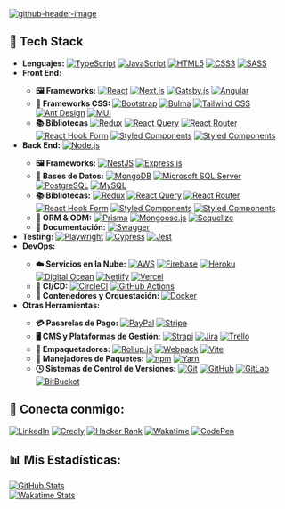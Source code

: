 <!--
Generador de header: https://leviarista.github.io/github-profile-header-generator/
-->
<a href="#"><img src="https://github.com/isc-joserodriguez/isc-joserodriguez/assets/26130533/a91221ba-88c7-4da9-9e17-4663e3de8b15" alt="github-header-image" /></a>

<h2> 🔧 Tech Stack </h2>

<ul>
  <li>
    <b>Lenguajes:</b>
    <a href="#"><img src="https://img.shields.io/badge/TypeScript-3178C6.svg?style=flat&logo=TypeScript&logoColor=white" alt="TypeScript" /></a>
    <a href="#"><img src="https://img.shields.io/badge/JavaScript-FCEF40.svg?style=flat&logo=JavaScript&logoColor=black" alt="JavaScript" /></a>
    <a href="#"><img src="https://img.shields.io/badge/HTML5-E34F26.svg?style=flat&logo=HTML5&logoColor=white" alt="HTML5" /></a>
    <a href="#"><img src="https://img.shields.io/badge/CSS3-1572B6.svg?style=flat&logo=CSS3&logoColor=white" alt="CSS3" /></a>
    <a href="#"><img src="https://img.shields.io/badge/Sass-CC6699.svg?style=flat&logo=Sass&logoColor=white" alt="SASS" /></a>
  </li>
  <li><b>Front End:</b></li>
  <ul>
    <li>
      <b>🖼️ Frameworks:</b>
      <a href="#"><img src="https://img.shields.io/badge/React-61DAFB.svg?style=flat&logo=React&logoColor=black" alt="React" /></a>
      <a href="#"><img src="https://img.shields.io/badge/Next.js-000000.svg?style=flat&logo=nextdotjs&logoColor=white" alt="Next.js" /></a>
      <a href="#"><img src="https://img.shields.io/badge/Gatsby-663399.svg?style=flat&logo=Gatsby&logoColor=white" alt="Gatsby.js" /></a>
      <a href="#"><img src="https://img.shields.io/badge/Angular-E0234E.svg?style=flat&logo=Angular&logoColor=white" alt="Angular" /></a>
    </li>
    <li>
      <b>🎨 Frameworks CSS:</b>
      <a href="#"><img src="https://img.shields.io/badge/Bootstrap-7952B3.svg?style=flat&logo=Bootstrap&logoColor=white" alt="Bootstrap" /></a>
      <a href="#"><img src="https://img.shields.io/badge/Bulma-00D1B2.svg?style=flat&logo=Bulma&logoColor=white" alt="Bulma" /></a>
      <a href="#"><img src="https://img.shields.io/badge/Tailwind%20CSS-06B6D4.svg?style=flat&logo=Tailwind-CSS&logoColor=white" alt="Tailwind CSS" /></a>
      <a href="#"><img src="https://img.shields.io/badge/Ant%20Design-0170FE.svg?style=flat&logo=Ant-Design&logoColor=white" alt="Ant Design" /></a>
      <a href="#"><img src="https://img.shields.io/badge/MUI-007FFF.svg?style=flat&logo=MUI&logoColor=white" alt="MUI" /></a>
    </li>
    <li>
      <b>📚 Bibliotecas</b>
      <a href="#"><img src="https://img.shields.io/badge/Redux-764ABC.svg?style=flat&logo=Redux&logoColor=white" alt="Redux" /></a>
      <a href="#"><img src="https://img.shields.io/badge/React%20Query-FF4154.svg?style=flat&logo=React-Query&logoColor=white" alt="React Query" /></a>
      <a href="#"><img src="https://img.shields.io/badge/React%20Router-CA4245.svg?style=flat&logo=React-Router&logoColor=white" alt="React Router" /></a>
      <a href="#"><img src="https://img.shields.io/badge/React%20Hook%20Form-EC5990.svg?style=flat&logo=React-Hook-Form&logoColor=white" alt="React Hook Form" /></a>
      <a href="#"><img src="https://img.shields.io/badge/Styled%20Components-DB7093.svg?style=flat&logo=styled-components&logoColor=white" alt="Styled Components" /></a>
      <a href="#"><img src="https://img.shields.io/badge/Storybook-FF4785.svg?style=flat&logo=Storybook&logoColor=white" alt="Styled Components" /></a>
    </li>
  </ul>
  <li>
    <b>Back End:</b>
    <a href="#"><img src="https://img.shields.io/badge/Node.js-339933.svg?style=flat&logo=nodedotjs&logoColor=white" alt="Node.js" /></a>
  </li>
  <ul>
    <li>
      <b>🖼️ Frameworks:</b>
      <a href="#"><img src="https://img.shields.io/badge/NestJS-E0234E.svg?style=flat&logo=NestJS&logoColor=white" alt="NestJS" /></a>
      <a href="#"><img src="https://img.shields.io/badge/Express-000000.svg?style=flat&logo=Express&logoColor=white" alt="Express.js" /></a>
    </li>
    <li>
      <b>💽 Bases de Datos:</b>
      <a href="#"><img src="https://img.shields.io/badge/MongoDB-47A248.svg?style=flat&logo=MongoDB&logoColor=white" alt="MongoDB" /></a>
      <a href="#"><img src="https://img.shields.io/badge/Microsoft%20SQL%20Server-CC2927.svg?style=flat&logo=Microsoft-SQL-Server&logoColor=white" alt="Microsoft SQL Server" /></a>
      <a href="#"><img src="https://img.shields.io/badge/PostgreSQL-4169E1.svg?style=flat&logo=PostgreSQL&logoColor=white" alt="PostgreSQL" /></a>
      <a href="#"><img src="https://img.shields.io/badge/MySQL-4479A1.svg?style=flat&logo=MySQL&logoColor=white" alt="MySQL" /></a>
    </li>
    <li>
      <b>📚 Bibliotecas:</b>
      <a href="#"><img src="https://img.shields.io/badge/Redux-764ABC.svg?style=flat&logo=Redux&logoColor=white" alt="Redux" /></a>
      <a href="#"><img src="https://img.shields.io/badge/React%20Query-FF4154.svg?style=flat&logo=React-Query&logoColor=white" alt="React Query" /></a>
      <a href="#"><img src="https://img.shields.io/badge/React%20Router-CA4245.svg?style=flat&logo=React-Router&logoColor=white" alt="React Router" /></a>
      <a href="#"><img src="https://img.shields.io/badge/React%20Hook%20Form-EC5990.svg?style=flat&logo=React-Hook-Form&logoColor=white" alt="React Hook Form" /></a>
      <a href="#"><img src="https://img.shields.io/badge/styledcomponents-DB7093.svg?style=flat&logo=styled-components&logoColor=white" alt="Styled Components" /></a>
      <a href="#"><img src="https://img.shields.io/badge/Storybook-FF4785.svg?style=flat&logo=Storybook&logoColor=white" alt="Styled Components" /></a>
    </li>
    <li>
      <b>🧩 ORM & ODM:</b>
      <a href="#"><img src="https://img.shields.io/badge/Prisma-2D3748.svg?style=flat&logo=Prisma&logoColor=white" alt="Prisma" /></a>
      <a href="#"><img src="https://img.shields.io/badge/Mongoose-880000.svg?style=flat&logo=Mongoose&logoColor=white" alt="Mongoose.js" /></a>
      <a href="#"><img src="https://img.shields.io/badge/Sequelize-52B0E7.svg?style=flat&logo=Sequelize&logoColor=white" alt="Sequelize" /></a>
    </li>
    <li>
      <b>📝 Documentación:</b>
      <a href="#"><img src="https://img.shields.io/badge/Swagger-339933.svg?style=flat&logo=Swagger&logoColor=white" alt="Swagger" /></a>
    </li>
  </ul>
  <li>
    <b>Testing:</b>
    <a href="#"><img src="https://img.shields.io/badge/Playwright-2EAD33.svg?style=flat&logo=Playwright&logoColor=white" alt="Playwright" /></a>
    <a href="#"><img src="https://img.shields.io/badge/Cypress-17202C.svg?style=flat&logo=Cypress&logoColor=white" alt="Cypress" /></a>
    <a href="#"><img src="https://img.shields.io/badge/Jest-C21325.svg?style=flat&logo=Jest&logoColor=white" alt="Jest" /></a>
  </li>
  <li>
    <b>DevOps:</b>
  </li>
  <ul>
    <li>
      <b>☁️ Servicios en la Nube:</b>
      <a href="#"><img src="https://img.shields.io/badge/Amazon%20AWS-232F3E.svg?style=flat&logo=Amazon-AWS&logoColor=white" alt="AWS" /></a>
      <a href="#"><img src="https://img.shields.io/badge/Firebase-2088FF.svg?style=flat&logo=Firebase&logoColor=yellow" alt="Firebase" /></a>
      <a href="#"><img src="https://img.shields.io/badge/Heroku-430098.svg?style=flat&logo=Heroku&logoColor=white" alt="Heroku" /></a>
      <a href="#"><img src="https://img.shields.io/badge/DigitalOcean-0080FF.svg?style=flat&logo=DigitalOcean&logoColor=white" alt="Digital Ocean" /></a>
      <a href="#"><img src="https://img.shields.io/badge/Netlify-00C7B7.svg?style=flat&logo=Netlify&logoColor=white" alt="Netlify" /></a>
      <a href="#"><img src="https://img.shields.io/badge/Vercel-000000.svg?style=flat&logo=Vercel&logoColor=white" alt="Vercel" /></a>
    </li>
    <li>
      <b>🔬 CI/CD:</b>
      <a href="#"><img src="https://img.shields.io/badge/CircleCI-343434.svg?style=flat&logo=CircleCI&logoColor=white" alt="CircleCI" /></a>
      <a href="#"><img src="https://img.shields.io/badge/GitHub%20Actions-2088FF.svg?style=flat&logo=GitHub-Actions&logoColor=white" alt="GitHub Actions" /></a>
    </li>
    <li>
      <b>🐳 Contenedores y Orquestación:</b>
      <a href="#"><img src="https://img.shields.io/badge/Docker-2496ED.svg?style=flat&logo=Docker&logoColor=white" alt="Docker" /></a>
    </li>
  </ul>
  <li>
    <b>Otras Herramientas:</b>
  </li>
  <ul>
    <li>
      <b>💳 Pasarelas de Pago:</b>
      <a href="#"><img src="https://img.shields.io/badge/PayPal-003087.svg?style=flat&logo=PayPal&logoColor=white" alt="PayPal" /></a>
      <a href="#"><img src="https://img.shields.io/badge/Stripe-7A1FA2.svg?style=flat&logo=Stripe&logoColor=white" alt="Stripe" /></a>
    </li>
    <li>
      <b>🖥️ CMS y Plataformas de Gestión:</b>
      <a href="#"><img src="https://img.shields.io/badge/Strapi-4945FF.svg?style=flat&logo=Strapi&logoColor=white" alt="Strapi" /></a>
      <a href="#"><img src="https://img.shields.io/badge/Jira-0052CC.svg?style=flat&logo=Jira&logoColor=white" alt="Jira" /></a>
      <a href="#"><img src="https://img.shields.io/badge/Trello-0052CC.svg?style=flat&logo=Trello&logoColor=white" alt="Trello" /></a>
    </li>
    <li>
      <b>🚀 Empaquetadores:</b>
      <a href="#"><img src="https://img.shields.io/badge/rollup.js-EC4A3F.svg?style=flat&logo=rollupdotjs&logoColor=white" alt="Rollup.js" /></a>
      <a href="#"><img src="https://img.shields.io/badge/Webpack-F8F8F5.svg?style=flat&logo=Webpack&logoColor=cian" alt="Webpack" /></a>
      <a href="#"><img src="https://img.shields.io/badge/Vite-646CFF.svg?style=flat&logo=Vite&logoColor=white" alt="Vite" /></a>
    </li>
    <li>
      <b>🧰 Manejadores de Paquetes:</b>
      <a href="#"><img src="https://img.shields.io/badge/npm-CB3837.svg?style=flat&logo=npm&logoColor=white" alt="npm" /></a>
      <a href="#"><img src="https://img.shields.io/badge/Yarn-2C8EBB.svg?style=flat&logo=Yarn&logoColor=white" alt="Yarn" /></a>
    </li>
    <li>
      <b>🕓 Sistemas de Control de Versiones:</b>
      <a href="#"><img src="https://img.shields.io/badge/Git-F05032.svg?style=flat&logo=Git&logoColor=white" alt="Git" /></a>
      <a href="#"><img src="https://img.shields.io/badge/GitHub-181717.svg?style=flat&logo=GitHub&logoColor=white" alt="GitHub" /></a>
      <a href="#"><img src="https://img.shields.io/badge/GitLab-FC6D26.svg?style=flat&logo=GitLab&logoColor=white" alt="GitLab" /></a>
      <a href="#"><img src="https://img.shields.io/badge/Bitbucket-0052CC.svg?style=flat&logo=Bitbucket&logoColor=white" alt="BitBucket" /></a>
    </li>
  </ul>
</ul>
<h2>🤝 Conecta conmigo:</h2>
<a href="https://www.linkedin.com/in/isc-joserodriguez/" target="_blank"><img src="https://img.shields.io/badge/LinkedIn-0A66C2.svg?style=flat&logo=LinkedIn&logoColor=white" alt="LinkedIn" /></a>
<a href="https://www.credly.com/users/isc-joserodriguez/badges" target="_blank"><img src="https://img.shields.io/badge/Credly-FF6B00.svg?style=flat&logo=Credly&logoColor=white" alt="Credly" /></a>
<a href="https://www.hackerrank.com/profile/isc_jrodriguez" target="_blank"><img src="https://img.shields.io/badge/HackerRank-00EA64.svg?style=flat&logo=HackerRank&logoColor=white" alt="Hacker Rank" /></a>
<a href="https://wakatime.com/@isc_joserodriguez" target="_blank"><img src="https://img.shields.io/badge/WakaTime-000000.svg?style=flat&logo=WakaTime&logoColor=white" alt="Wakatime" /></a>
<a href="https://codepen.io/isc-joserodriguez" target="_blank"><img src="https://img.shields.io/badge/CodePen-000000.svg?style=flat&logo=CodePen&logoColor=white" alt="CodePen" /></a>
  
<h2>📊 Mis Estadísticas:</h2>
<a href="#"><img src="https://github-readme-stats.vercel.app/api?username=isc-joserodriguez&theme=react&hide_border=false&include_all_commits=true&count_private=true" alt="GitHub Stats"/></a>
<br/>
<a href="#"><img src="https://github-readme-stats.vercel.app/api/wakatime?username=isc_joserodriguez&theme=react&layout=compact&v=2" alt="Wakatime Stats" /></a>

